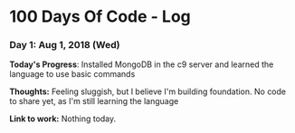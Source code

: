 # 100 Days Of Code - Log

### Day 1: Aug 1, 2018 (Wed)

**Today's Progress**: Installed MongoDB in the c9 server and learned the language to use basic commands

**Thoughts:** Feeling sluggish, but I believe I'm building foundation. No code to share yet, as I'm still learning the language

**Link to work:**  Nothing today.


